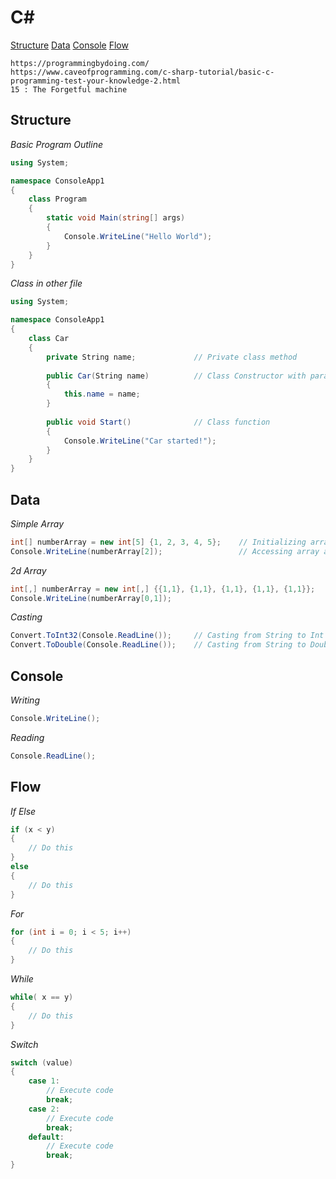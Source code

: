 # C#

[Structure](#structure)
[Data](#data)
[Console](#console)
[Flow](#flow)

```
https://programmingbydoing.com/
https://www.caveofprogramming.com/c-sharp-tutorial/basic-c-programming-test-your-knowledge-2.html
15 : The Forgetful machine
```
## Structure

*Basic Program Outline*

```c#
using System;

namespace ConsoleApp1
{
    class Program
    {
        static void Main(string[] args)
        {
            Console.WriteLine("Hello World");
        }
    }
}
```

*Class in other file*
```c#
using System;

namespace ConsoleApp1
{
    class Car
    {
        private String name;             // Private class method
        
        public Car(String name)          // Class Constructor with parameter
        {         
            this.name = name;
        }
    
        public void Start()              // Class function
        {
            Console.WriteLine("Car started!");
        }
    }
}
```


## Data

*Simple Array*
```c#
int[] numberArray = new int[5] {1, 2, 3, 4, 5};    // Initializing array
Console.WriteLine(numberArray[2]);                 // Accessing array at given index
```

*2d Array*
```c#
int[,] numberArray = new int[,] {{1,1}, {1,1}, {1,1}, {1,1}, {1,1}};    // Initializing array
Console.WriteLine(numberArray[0,1]);                                    // Accessing array at given index
```

*Casting*
```c#
Convert.ToInt32(Console.ReadLine());     // Casting from String to Int
Convert.ToDouble(Console.ReadLine());    // Casting from String to Double
```

## Console

*Writing*
```c#
Console.WriteLine();
```

*Reading*
```c#
Console.ReadLine();

```


## Flow

*If Else*
```c#
if (x < y)
{
    // Do this
}
else
{
    // Do this
}
```

*For*
```c#
for (int i = 0; i < 5; i++)
{
    // Do this
}
```

*While*
```c#
while( x == y)
{
    // Do this
}
```

*Switch*
```c#
switch (value)
{
    case 1:
        // Execute code
        break;
    case 2:
        // Execute code
        break;
    default:
        // Execute code
        break;
}
```
